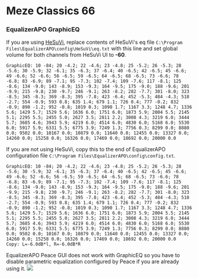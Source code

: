 # Meze Classics 66
### EqualizerAPO GraphicEQ
If you are using [HeSuVi](https://sourceforge.net/projects/hesuvi/), replace contents of HeSuVi's eq file `C:\Program Files\EqualizerAPO\config\HeSuVi\eq.txt` with this line and set global volume for both channels from HeSuVi UI to **-60**.
```
GraphicEQ: 10 -84; 20 -4.2; 22 -4.6; 23 -4.8; 25 -5.2; 26 -5.3; 28 -5.6; 30 -5.9; 32 -6.1; 35 -6.3; 37 -6.4; 40 -6.5; 42 -6.5; 45 -6.6; 49 -6.6; 52 -6.6; 56 -6.5; 59 -6.5; 64 -6.5; 68 -6.5; 73 -6.6; 78 -6.8; 83 -6.9; 89 -7.1; 95 -7.3; 102 -7.4; 109 -7.6; 117 -8.1; 125 -8.6; 134 -9.0; 143 -8.9; 153 -9.3; 164 -9.5; 175 -9.0; 188 -9.6; 201 -9.9; 215 -9.8; 230 -9.7; 246 -9.1; 263 -8.2; 282 -7.7; 301 -8.0; 323 -8.5; 345 -8.3; 369 -8.3; 395 -7.8; 423 -6.4; 452 -5.3; 484 -4.3; 518 -2.7; 554 -0.9; 593 0.8; 635 1.4; 679 1.1; 726 0.4; 777 -0.2; 832 -0.9; 890 -1.2; 952 -0.8; 1019 0.3; 1090 1.7; 1167 3.3; 1248 4.7; 1336 5.6; 1429 5.7; 1529 5.6; 1636 6.0; 1751 6.0; 1873 5.9; 2004 5.5; 2145 5.1; 2295 5.5; 2455 5.0; 2627 3.5; 2811 2.2; 3008 4.3; 3219 6.0; 3444 5.7; 3685 4.6; 3943 5.9; 4219 6.0; 4514 6.0; 4830 6.0; 5168 6.0; 5530 6.0; 5917 5.9; 6331 5.5; 6775 3.9; 7249 1.3; 7756 0.3; 8299 0.0; 8880 0.0; 9502 0.0; 10167 0.0; 10879 0.0; 11640 0.0; 12455 0.0; 13327 0.0; 14260 0.0; 15258 0.0; 16326 0.0; 17469 0.0; 18692 0.0; 20000 0.0
```
If you are not using HeSuVi, copy this to the end of EqualizerAPO configuration file `C:\Program Files\EqualizerAPO\config\config.txt`.
```
GraphicEQ: 10 -84; 20 -4.2; 22 -4.6; 23 -4.8; 25 -5.2; 26 -5.3; 28 -5.6; 30 -5.9; 32 -6.1; 35 -6.3; 37 -6.4; 40 -6.5; 42 -6.5; 45 -6.6; 49 -6.6; 52 -6.6; 56 -6.5; 59 -6.5; 64 -6.5; 68 -6.5; 73 -6.6; 78 -6.8; 83 -6.9; 89 -7.1; 95 -7.3; 102 -7.4; 109 -7.6; 117 -8.1; 125 -8.6; 134 -9.0; 143 -8.9; 153 -9.3; 164 -9.5; 175 -9.0; 188 -9.6; 201 -9.9; 215 -9.8; 230 -9.7; 246 -9.1; 263 -8.2; 282 -7.7; 301 -8.0; 323 -8.5; 345 -8.3; 369 -8.3; 395 -7.8; 423 -6.4; 452 -5.3; 484 -4.3; 518 -2.7; 554 -0.9; 593 0.8; 635 1.4; 679 1.1; 726 0.4; 777 -0.2; 832 -0.9; 890 -1.2; 952 -0.8; 1019 0.3; 1090 1.7; 1167 3.3; 1248 4.7; 1336 5.6; 1429 5.7; 1529 5.6; 1636 6.0; 1751 6.0; 1873 5.9; 2004 5.5; 2145 5.1; 2295 5.5; 2455 5.0; 2627 3.5; 2811 2.2; 3008 4.3; 3219 6.0; 3444 5.7; 3685 4.6; 3943 5.9; 4219 6.0; 4514 6.0; 4830 6.0; 5168 6.0; 5530 6.0; 5917 5.9; 6331 5.5; 6775 3.9; 7249 1.3; 7756 0.3; 8299 0.0; 8880 0.0; 9502 0.0; 10167 0.0; 10879 0.0; 11640 0.0; 12455 0.0; 13327 0.0; 14260 0.0; 15258 0.0; 16326 0.0; 17469 0.0; 18692 0.0; 20000 0.0
Copy: L=-6.0dB*l, R=-6.0dB*R
```
EqualizerAPO Peace GUI does not work with GraphicEQ so you have to disable parametric equalization configured by Peace if you are already using it.
![](https://raw.githubusercontent.com/jaakkopasanen/AutoEq/master/results/Innerfidelity%202017/innerfidelity/onear/Meze%20Classics%2066/Meze%20Classics%2066.png)
